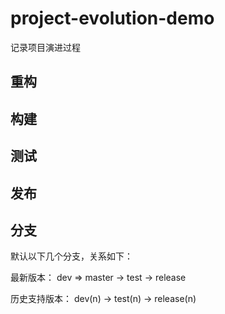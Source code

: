 # project-evolution-demo

记录项目演进过程

## 重构

## 构建

## 测试

## 发布

## 分支

默认以下几个分支，关系如下：

最新版本：
dev => master -> test -> release

历史支持版本：
dev(n) -> test(n) -> release(n)
